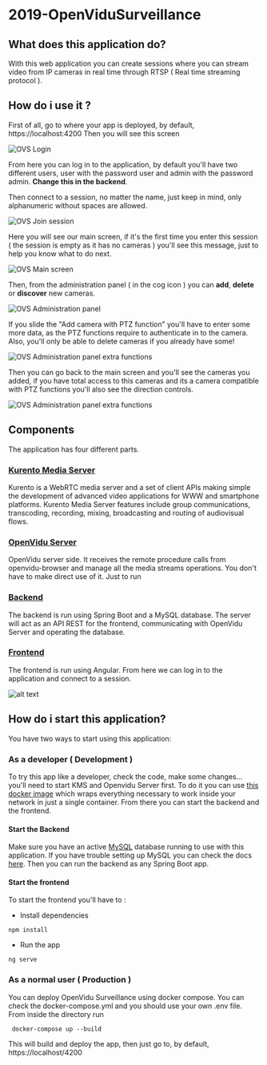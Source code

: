 # 2019-OpenViduSurveillance

## What does this application do?
With this web application you can create sessions where you can stream video from IP cameras in real time through RTSP ( Real time streaming protocol ).

## How do i use it ?
First of all, go to where your app is deployed, by default, https://localhost:4200
Then you will see this screen 

![OVS Login](https://github.com/codeurjc-students/2019-OpenViduSurveillance/blob/master/Documentation/OpenViduSurveillanceLogin.png)

From here you can log in to the application, by default you'll have two different users, user with the password user and admin with the password admin. **Change this in the backend**.

Then connect to a session, no matter the name, just keep in mind, only alphanumeric without spaces are allowed.

![OVS Join session](https://github.com/codeurjc-students/2019-OpenViduSurveillance/blob/master/Documentation/OpenViduSurveillanceSession.png)

Here you will see our main screen, if it's the first time you enter this session ( the session is empty as it has no cameras ) you'll see this message, just to help you know what to do next.

![OVS Main screen](https://github.com/codeurjc-students/2019-OpenViduSurveillance/blob/master/Documentation/OpenViduSurveillanceMainScreenFirstTime.png)

Then, from the administration panel ( in the cog icon ) you can **add**, **delete** or **discover** new cameras.

![OVS Administration panel](https://github.com/codeurjc-students/2019-OpenViduSurveillance/blob/master/Documentation/OpenViduSurveillanceAdministrationPanel.png)

If you slide the "Add camera with PTZ function" you'll have to enter some more data, as the PTZ functions require to authenticate in to the camera. Also, you'll only be able to delete cameras if you already have some!

![OVS Administration panel extra functions](https://github.com/codeurjc-students/2019-OpenViduSurveillance/blob/master/Documentation/OpenViduSurveillanceAdministrationPanelAlt.png)

Then you can go back to the main screen and you'll see the cameras you added, if you have total access to this cameras and its a camera compatible with PTZ functions you'll also see the direction controls.

![OVS Administration panel extra functions](https://github.com/codeurjc-students/2019-OpenViduSurveillance/blob/master/Documentation/OpenViduSurveillanceMainScreenPTZ.png)


## Components
The application has four different parts.
### [Kurento Media Server](https://www.kurento.org/)
Kurento is a WebRTC media server and a set of client APIs making simple the development of advanced video applications for WWW and smartphone platforms. Kurento Media Server features include group communications, transcoding, recording, mixing, broadcasting and routing of audiovisual flows.

### [OpenVidu Server](https://github.com/OpenVidu/openvidu/tree/master/openvidu-server)
OpenVidu server side. It receives the remote procedure calls from openvidu-browser and manage all the media streams operations. You don't have to make direct use of it. Just to run 

### [Backend](https://github.com/codeurjc-students/2019-OpenViduSurveillance/tree/master/OpenViduBackend)
The backend is run using Spring Boot and a MySQL database. The server will act as an API REST for the frontend, communicating with OpenVidu Server and operating the database.

### [Frontend](https://github.com/codeurjc-students/2019-OpenViduSurveillance/tree/master/openvidu-surveillance-angular)
The frontend is run using Angular. From here we can log in to the application and connect to a session.

![alt text](https://github.com/codeurjc-students/2019-OpenViduSurveillance/blob/master/Documentation/OpenViduFrontBackdrawio%20(2).png)


## How do i start this application?
You have two ways to start using this application:

### As a developer ( Development )
To try this app like a developer, check the code, make some changes... you'll need to start KMS and Openvidu Server first. To do it you can use [this docker image](https://hub.docker.com/r/openvidu/openvidu-server-kms) which wraps everything necessary to work inside your network in just a single container. From there you can start the backend and the frontend. 
#### Start the Backend
Make sure you have an active [MySQL](https://dev.mysql.com/downloads/) database running to use with this application. If you have trouble setting up MySQL you can check the docs [here](https://dev.mysql.com/doc/). Then you can run the backend as any Spring Boot app.

#### Start the frontend
To start the frontend you'll have to :

- Install dependencies
```
npm install
```

- Run the app
```
ng serve
```

### As a normal user ( Production )
You can deploy OpenVidu Surveillance using docker compose. You can check the docker-compose.yml and you should use your own .env file.
From inside the directory run 
```
 docker-compose up --build
```
This will build and deploy the app, then just go to, by default, https://localhost/4200

